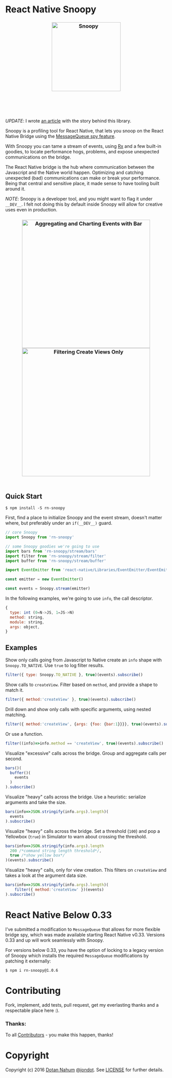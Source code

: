 # React Native Snoopy

<h3 align="center">
  <img src="media/snoopy.png" alt="Snoopy" width="215px"/>
  <br/>
  <br/>
</h3>
<br/>
<br/>

_UPDATE_: I wrote [an article](https://medium.com/@jondot/debugging-react-native-performance-snoopy-and-the-messagequeue-fe014cd047ac) with the story behind this library.

Snoopy is a profiling tool for React Native, that lets you snoop on the React Native Bridge using the [MessageQueue spy feature](https://github.com/facebook/react-native/pull/9160). 

With Snoopy you can tame a stream of events, using
[Rx](https://github.com/Reactive-Extensions/RxJS) and a few built-in goodies,
to locate performance hogs, problems, and expose unexpected communications on the bridge.


The React Native bridge is the hub where communication between the Javascript
and the Native world happen. Optimizing and catching unexpected (bad)
communications can make or break your performance. Being that central and
sensitive place, it made sense to have tooling built around it.

*NOTE*: Snoopy is a developer tool, and you might want to flag it under `__DEV__`. I felt
not doing this by default inside Snoopy will allow for creative uses even in production.


<h3 align="center">
  <img src="media/snoopy.gif" alt="Aggregating and Charting Events with Bar" width="400px"/>
  <img src="media/snoopy-filter.gif" alt="Filtering Create Views Only" width="400px"/>
  <br/>
  <br/>
</h3>


## Quick Start

```
$ npm install -S rn-snoopy
```

First, find a place to initialize Snoopy and the event stream, doesn't matter where, but
preferably under an `if(__DEV__)` guard.

```javascript
// core Snoopy
import Snoopy from 'rn-snoopy'

// some Snoopy goodies we're going to use
import bars from 'rn-snoopy/stream/bars'
import filter from 'rn-snoopy/stream/filter'
import buffer from 'rn-snoopy/stream/buffer'

import EventEmitter from 'react-native/Libraries/EventEmitter/EventEmitter'

const emitter = new EventEmitter()

const events = Snoopy.stream(emitter)
```

In the following examples, we're going to use `info`, the call descriptor.

```javascript
{
  type: int (0=N->JS, 1=JS->N)
  method: string,
  module: string,
  args: object,
}
```




## Examples

Show only calls going from Javascript to Native create an `info` shape with
`Snoopy.TO_NATIVE`. Use `true` to log filter results.

```javascript
filter({ type: Snoopy.TO_NATIVE }, true)(events).subscribe()
```

Show calls to `createView`. Filter based on `method`, and provide a shape to match it.

```javascript
filter({ method:'createView' }, true)(events).subscribe()
```

Drill down and show only calls with specific arguments, using nested matching.

```javascript
filter({ method:'createView', {args: {foo: {bar:1}}}}, true)(events).subscribe()
```

Or use a function.

```javascript
filter((info)=>info.method == 'createView', true)(events).subscribe()
```

Visualize "excessive" calls across the bridge. Group and aggregate calls per second.

```javascript
bars()(
  buffer()(
    events
  )
).subscribe()
```



Visualize "heavy" calls across the bridge. Use a heuristic: serialize arguments and take
the size.

```javascript
bars(info=>JSON.stringify(info.args).length)(
  events
).subscribe()
```


Visualize "heavy" calls across the bridge. Set a threshold (`100`) and pop a Yellowbox (`true`) in Simulator
to warn about crossing the threshold.

```javascript
bars(info=>JSON.stringify(info.args).length
  200 /*command string length threshold*/,
  true /*show yellow box*/
)(events).subscribe()
```


Visualize "heavy" calls, only for view creation. This filters on `createView` and takes a look at the
argument data size.

```javascript
bars(info=>JSON.stringify(info.args).length)(
    filter({ method:'createView' })(events)
).subscribe()
```

# React Native Below 0.33

I've submitted a modification to `MessageQueue` that allows for more flexible bridge spy,
which was made available starting React Native v0.33. Versions 0.33 and up will work seamlessly with Snoopy.

For versions below 0.33, you have the option of locking to a legacy version of Snoopy which
installs the required `MessageQueue` modifications by patching it externally:

```
$ npm i rn-snoopy@1.0.6
```

# Contributing

Fork, implement, add tests, pull request, get my everlasting thanks and a respectable place here :).


### Thanks:

To all [Contributors](https://github.com/jondot/rn-snoopy/graphs/contributors) - you make this happen, thanks!



# Copyright

Copyright (c) 2016 [Dotan Nahum](http://gplus.to/dotan) [@jondot](http://twitter.com/jondot). See [LICENSE](LICENSE.txt) for further details.


